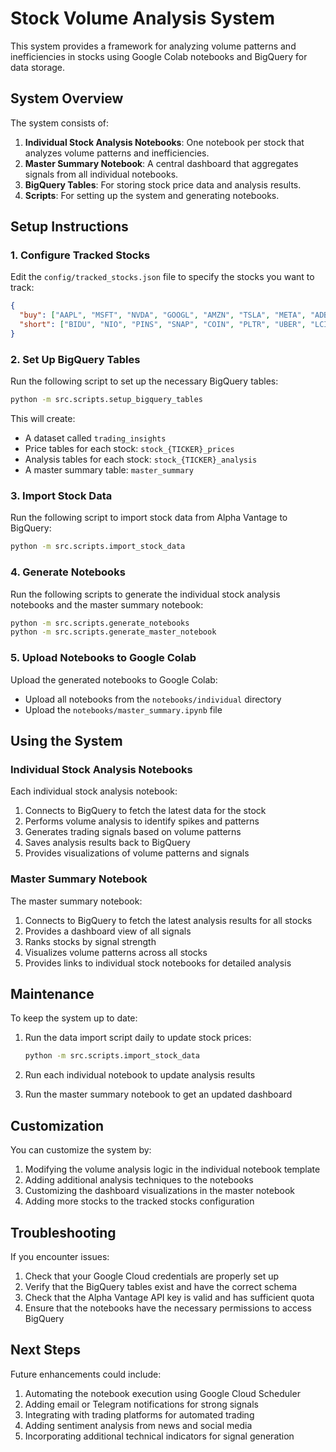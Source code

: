 # Stock Volume Analysis System

This system provides a framework for analyzing volume patterns and inefficiencies in stocks using Google Colab notebooks and BigQuery for data storage.

## System Overview

The system consists of:

1. **Individual Stock Analysis Notebooks**: One notebook per stock that analyzes volume patterns and inefficiencies.
2. **Master Summary Notebook**: A central dashboard that aggregates signals from all individual notebooks.
3. **BigQuery Tables**: For storing stock price data and analysis results.
4. **Scripts**: For setting up the system and generating notebooks.

## Setup Instructions

### 1. Configure Tracked Stocks

Edit the `config/tracked_stocks.json` file to specify the stocks you want to track:

```json
{
  "buy": ["AAPL", "MSFT", "NVDA", "GOOGL", "AMZN", "TSLA", "META", "ADBE", "ORCL", "ASML"],
  "short": ["BIDU", "NIO", "PINS", "SNAP", "COIN", "PLTR", "UBER", "LCID", "INTC", "XPEV"]
}
```

### 2. Set Up BigQuery Tables

Run the following script to set up the necessary BigQuery tables:

```bash
python -m src.scripts.setup_bigquery_tables
```

This will create:
- A dataset called `trading_insights`
- Price tables for each stock: `stock_{TICKER}_prices`
- Analysis tables for each stock: `stock_{TICKER}_analysis`
- A master summary table: `master_summary`

### 3. Import Stock Data

Run the following script to import stock data from Alpha Vantage to BigQuery:

```bash
python -m src.scripts.import_stock_data
```

### 4. Generate Notebooks

Run the following scripts to generate the individual stock analysis notebooks and the master summary notebook:

```bash
python -m src.scripts.generate_notebooks
python -m src.scripts.generate_master_notebook
```

### 5. Upload Notebooks to Google Colab

Upload the generated notebooks to Google Colab:
- Upload all notebooks from the `notebooks/individual` directory
- Upload the `notebooks/master_summary.ipynb` file

## Using the System

### Individual Stock Analysis Notebooks

Each individual stock analysis notebook:
1. Connects to BigQuery to fetch the latest data for the stock
2. Performs volume analysis to identify spikes and patterns
3. Generates trading signals based on volume patterns
4. Saves analysis results back to BigQuery
5. Provides visualizations of volume patterns and signals

### Master Summary Notebook

The master summary notebook:
1. Connects to BigQuery to fetch the latest analysis results for all stocks
2. Provides a dashboard view of all signals
3. Ranks stocks by signal strength
4. Visualizes volume patterns across all stocks
5. Provides links to individual stock notebooks for detailed analysis

## Maintenance

To keep the system up to date:

1. Run the data import script daily to update stock prices:
   ```bash
   python -m src.scripts.import_stock_data
   ```

2. Run each individual notebook to update analysis results

3. Run the master summary notebook to get an updated dashboard

## Customization

You can customize the system by:

1. Modifying the volume analysis logic in the individual notebook template
2. Adding additional analysis techniques to the notebooks
3. Customizing the dashboard visualizations in the master notebook
4. Adding more stocks to the tracked stocks configuration

## Troubleshooting

If you encounter issues:

1. Check that your Google Cloud credentials are properly set up
2. Verify that the BigQuery tables exist and have the correct schema
3. Check that the Alpha Vantage API key is valid and has sufficient quota
4. Ensure that the notebooks have the necessary permissions to access BigQuery

## Next Steps

Future enhancements could include:

1. Automating the notebook execution using Google Cloud Scheduler
2. Adding email or Telegram notifications for strong signals
3. Integrating with trading platforms for automated trading
4. Adding sentiment analysis from news and social media
5. Incorporating additional technical indicators for signal generation
